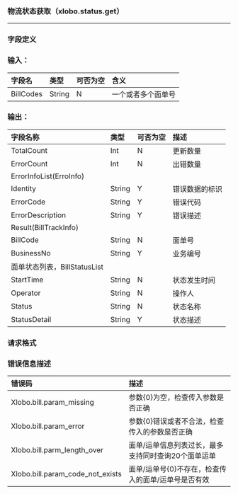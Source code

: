 ### 物流状态获取（xlobo.status.get）

---

### 字段定义

### 输入：

| 字段名 | 类型 | 可否为空 | 含义 |
| :--- | :--- | :--- | :--- |
| BillCodes | String | N | 一个或者多个面单号 |

### 输出：

| 字段名称 | 类型 | 可否为空 | 描述 |
| :--- | :--- | :--- | :--- |
| TotalCount | Int | N | 更新数量 |
| ErrorCount | Int | N | 出错数量 |
| ErrorInfoList\(ErroInfo\) |  |  |  |
| Identity | String | Y | 错误数据的标识 |
| ErrorCode | String | Y | 错误代码 |
| ErrorDescription | String | Y | 错误描述 |
| Result\(BillTrackInfo\) |  |  |  |
| BillCode | String | N | 面单号 |
| BusinessNo | String | Y | 业务编号 |
| 面单状态列表，BillStatusList |  |  |  |
| StartTime | String | N | 状态发生时间 |
| Operator | String | N | 操作人 |
| Status | String | N | 状态名称 |
| StatusDetail | String | Y | 状态描述 |

### 请求格式

### 错误信息描述

| 错误码 | 描述 |
| :--- | :--- |
| Xlobo.bill.param\_missing | 参数{0}为空，检查传入参数是否正确 |
| Xlobo.bill.param\_error | 参数{0}错误或者不合法，检查传入的参数是否正确 |
| Xlobo.bill.parm\_length\_over | 面单/运单信息列表过长，最多支持同时查询20个面单运单 |
| Xlobo.bill.param\_code\_not\_exists | 面单/运单号{0}不存在，检查传入的面单/运单号是否有效 |



